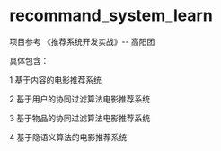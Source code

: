 # recommand_system_learn
项目参考 《推荐系统开发实战》-- 高阳团



具体包含：

 1 基于内容的电影推荐系统

 2 基于用户的协同过滤算法电影推荐系统

 3 基于物品的协同过滤算法电影推荐系统

4 基于隐语义算法的电影推荐系统
